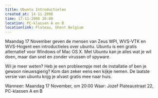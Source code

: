 ```yaml
---
title: Ubuntu Introductieles
created_at: 14-11-2008
time: 17-11-2008 20:00
location: PC-klassen A en B
locationlink: Plateau, Ghent Belgium
---
```


Maandag 17 November geven de mensen van Zeus WPI, WVS-VTK en WVS-Hogent een introductieles over ubuntu. Ubuntu is een gratis alternatief voor Windows of Mac OS X. Met Ubuntu kan je alles wat je wil doen, maar dan snel en zonder virussen of spyware.

Wil je meer weten? Heb je een probleempje met de installatie of ben je gewoon nieuwsgierig? Kom dan zeker eens een kijkje nemen. De laatste versie van ubuntu krijg je alvast gratis mee naar huis.

Wanneer: Maandag 17 November, om 20:00
Waar: Jozef Plateaustraat 22, PC-klassen A en B
